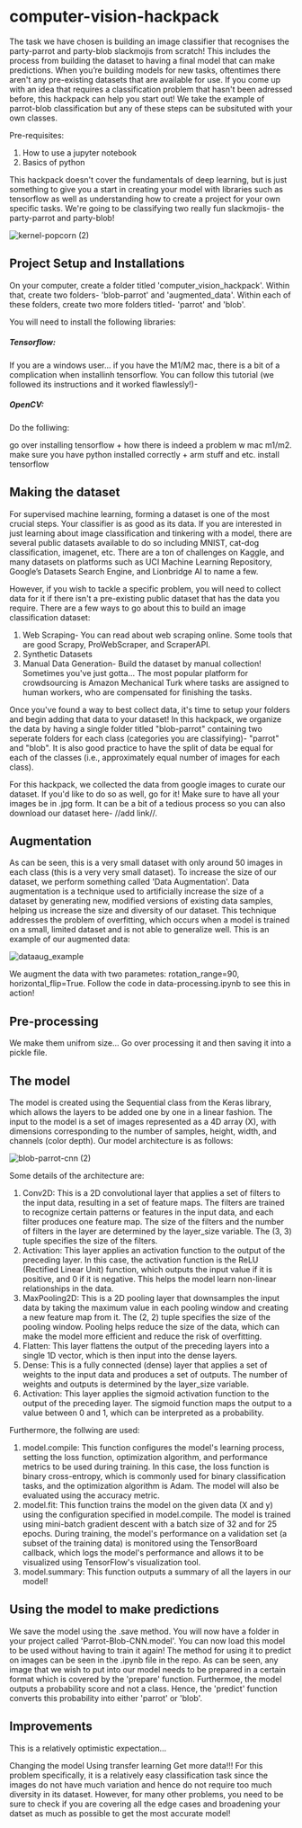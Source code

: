 # computer-vision-hackpack

The task we have chosen is building an image classifier that recognises the party-parrot and party-blob slackmojis from scratch! This includes the process from building the dataset to having a final model that can make predictions. When you’re building models for new tasks, oftentimes there aren't any pre-existing datasets that are available for use. If you come up with an idea that requires a classification problem that hasn't been adressed before, this hackpack can help you start out! We take the example of parrot-blob classification but any of these steps can be subsituted with your own classes. 

Pre-requisites:
1. How to use a jupyter notebook
2. Basics of python

This hackpack doesn't cover the fundamentals of deep learning, but is just something to give you a start in creating your model with libraries such as tensorflow as well as understanding how to create a project for your own specific tasks. We're going to be classifying two really fun slackmojis- the party-parrot and party-blob! 

![kernel-popcorn (2)](https://user-images.githubusercontent.com/93958307/210043334-f0b32ae4-bf38-4960-af0c-39b804c3076f.jpg)

## Project Setup and Installations

On your computer, create a folder titled 'computer_vision_hackpack'. Within that, create two folders- 'blob-parrot' and 'augmented_data'. Within each of these folders, create two more folders titled- 'parrot' and 'blob'. 


You will need to install the following libraries:

##### Tensorflow: 
If you are a windows user... if you have the M1/M2 mac, there is a bit of a complication when installinh tensorflow. You can follow this tutorial (we followed its instructions and it worked flawlessly!)- 

##### OpenCV:
Do the folliwing: 

go over installing tensorflow + how there is indeed a problem w mac m1/m2. 
make sure you have python installed correctly + arm stuff and etc.
install tensorflow 

## Making the dataset

For supervised machine learning, forming a dataset is one of the most crucial steps. Your classifier is as good as its data. If you are interested in just learning about image classification and tinkering with a model, there are several public datasets available to do so including MNIST, cat-dog classification, imagenet, etc. There are a ton of challenges on Kaggle, and many datasets on platforms such as UCI Machine Learning Repository, Google’s Datasets Search Engine, and Lionbridge AI to name a few. 

However, if you wish to tackle a specific problem, you will need to collect data for it if there isn't a pre-existing public dataset that has the data you require. There are a few ways to go about this to build an image classification dataset: 
1. Web Scraping- You can read about web scraping online. Some tools that are good Scrapy, ProWebScraper, and ScraperAPI. 
2. Synthetic Datasets
3. Manual Data Generation- Build the dataset by manual collection! Sometimes you've just gotta... The most popular platform for crowdsourcing is Amazon Mechanical Turk where tasks are assigned to human workers, who are compensated for finishing the tasks.

Once you've found a way to best collect data, it's time to setup your folders and begin adding that data to your dataset! In this hackpack, we organize the data by having a single folder titled "blob-parrot" containing two seperate folders for each class (categories you are classifying)- "parrot" and "blob". It is also good practice to have the split of data be equal for each of the classes (i.e., approximately equal number of images for each class). 

For this hackpack, we collected the data from google images to curate our dataset. If you'd like to do so as well, go for it! Make sure to have all your images be in .jpg form. It can be a bit of a tedious process so you can also download our dataset here- //add link//. 

## Augmentation 

As can be seen, this is a very small dataset with only around 50 images in each class (this is a very very small dataset). To increase the size of our dataset, we perform something called 'Data Augmentation'. Data augmentation is a technique used to artificially increase the size of a dataset by generating new, modified versions of existing data samples, helping us increase the size and diversity of our dataset. This technique addresses the problem of overfitting, which occurs when a model is trained on a small, limited dataset and is not able to generalize well. This is an example of our augmented data:

![dataaug_example](https://user-images.githubusercontent.com/93958307/210051307-2c525e9c-6044-411e-8c05-a3672653ddd2.png)

We augment the data with two parametes: rotation_range=90, horizontal_flip=True. Follow the code in data-processing.ipynb to see this in action! 

## Pre-processing 

We make them unifrom size... 
Go over processing it and then saving it into a pickle file. 

## The model

The model is created using the Sequential class from the Keras library, which allows the layers to be added one by one in a linear fashion. The input to the model is a set of images represented as a 4D array (X), with dimensions corresponding to the number of samples, height, width, and channels (color depth). Our model architecture is as follows:

![blob-parrot-cnn (2)](https://user-images.githubusercontent.com/93958307/210061992-e0e599ea-cbe4-43c2-bc83-066ba2ba0a9a.png)

Some details of the architecture are:
1. Conv2D: This is a 2D convolutional layer that applies a set of filters to the input data, resulting in a set of feature maps. The filters are trained to recognize certain patterns or features in the input data, and each filter produces one feature map. The size of the filters and the number of filters in the layer are determined by the layer_size variable. The (3, 3) tuple specifies the size of the filters.
2. Activation: This layer applies an activation function to the output of the preceding layer. In this case, the activation function is the ReLU (Rectified Linear Unit) function, which outputs the input value if it is positive, and 0 if it is negative. This helps the model learn non-linear relationships in the data.
3. MaxPooling2D: This is a 2D pooling layer that downsamples the input data by taking the maximum value in each pooling window and creating a new feature map from it. The (2, 2) tuple specifies the size of the pooling window. Pooling helps reduce the size of the data, which can make the model more efficient and reduce the risk of overfitting.
4. Flatten: This layer flattens the output of the preceding layers into a single 1D vector, which is then input into the dense layers.
5. Dense: This is a fully connected (dense) layer that applies a set of weights to the input data and produces a set of outputs. The number of weights and outputs is determined by the layer_size variable.
6. Activation: This layer applies the sigmoid activation function to the output of the preceding layer. The sigmoid function maps the output to a value between 0 and 1, which can be interpreted as a probability.

Furthermore, the follwing are used:
1. model.compile: This function configures the model's learning process, setting the loss function, optimization algorithm, and performance metrics to be used during training. In this case, the loss function is binary cross-entropy, which is commonly used for binary classification tasks, and the optimization algorithm is Adam. The model will also be evaluated using the accuracy metric.
2. model.fit: This function trains the model on the given data (X and y) using the configuration specified in model.compile. The model is trained using mini-batch gradient descent with a batch size of 32 and for 25 epochs. During training, the model's performance on a validation set (a subset of the training data) is monitored using the TensorBoard callback, which logs the model's performance and allows it to be visualized using TensorFlow's visualization tool.
3. model.summary: This function outputs a summary of all the layers in our model! 

## Using the model to make predictions

We save the model using the .save method. You will now have a folder in your project called 'Parrot-Blob-CNN.model'. You can now load this model to be used without having to train it again! The method for using it to predict on images can be seen in the .ipynb file in the repo. As can be seen, any image that we wish to put into our model needs to be prepared in a certain format which is covered by the 'prepare' function. Furthermoe, the model outputs a probability score and not a class. Hence, the 'predict' function converts this probability into either 'parrot' or 'blob'.  

## Improvements

This is a relatively optimistic expectation...  

Changing the model
Using transfer learning
Get more data!!! 
For this problem specifically, it is a relatively easy classification task since the images do not have much variation and hence do not require too much diversity in its dataset. However, for many other problems, you need to be sure to check if you are covering all the edge cases and broadening your datset as much as possible to get the most accurate model! 
